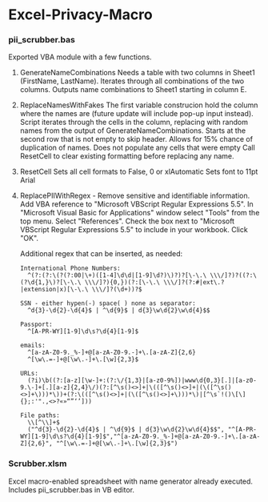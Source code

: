 # Excel-Privacy-Macro

### pii_scrubber.bas
Exported VBA module with a few functions.
1. GenerateNameCombinations
     Needs a table with two columns in Sheet1 (FirstName, LastName).
     Iterates through all combinations of the two columns.
     Outputs name combinations to Sheet1 starting in column E.
2. ReplaceNamesWithFakes
     The first variable construcion hold the column where the names are (future update will include pop-up input instead).
     Script iterates through the cells in the column, replacing with random names from the output of GenerateNameCombinations.
     Starts at the second row that is not empty to skip header.
     Allows for 15% chance of duplication of names.
     Does not populate any cells that were empty
     Call ResetCell to clear existing formatting before replacing any name.
3. ResetCell
     Sets all cell formats to False, 0 or xlAutomatic
     Sets font to 11pt Arial 
4. ReplacePIIWithRegex - Remove sensitive and identifiable information.
     Add VBA reference to "Microsoft VBScript Regular Expressions 5.5".
     In "Microsoft Visual Basic for Applications" window select "Tools" from the top menu. Select "References".
     Check the box next to "Microsoft VBScript Regular Expressions 5.5" to include in your workbook.
     Click "OK".

     Additional regex that can be inserted, as needed:
   
       International Phone Numbers:
         ^(?:(?:\(?(?:00|\+)([1-4]\d\d|[1-9]\d?)\)?)?[\-\.\ \\\/]?)?((?:\(?\d{1,}\)?[\-\.\ \\\/]?){0,})(?:[\-\.\ \\\/]?(?:#|ext\.?|extension|x)[\-\.\ \\\/]?(\d+))?$
        
       SSN - either hypen(-) space( ) none as separator:
         ^d{3}-\d{2}-\d{4}$ | ^\d{9}$ | d{3}\w\d{2}\w\d{4}$$
        
       Passport:
         ^[A-PR-WY][1-9]\d\s?\d{4}[1-9]$
        
       emails:
         ^[a-zA-Z0-9._%-]+@[a-zA-Z0-9.-]+\.[a-zA-Z]{2,6}
         ^[\w\.=-]+@[\w\.-]+\.[\w]{2,3}$
        
       URLs:
         (?i)\b((?:[a-z][\w-]+:(?:\/{1,3}|[a-z0-9%])|www\d{0,3}[.]|[a-z0-9.\-]+[.][a-z]{2,4}\/)(?:[^\s()<>]+|\(([^\s()<>]+|(\([^\s()<>]+\)))*\))+(?:\(([^\s()<>]+|(\([^\s()<>]+\)))*\)|[^\s`!()\[\]{};:'".,<>?«»“”‘’]))
        
       File paths:
         \\[^\\]+$
         ("^d{3}-\d{2}-\d{4}$ | ^\d{9}$ | d{3}\w\d{2}\w\d{4}$$", "^[A-PR-WY][1-9]\d\s?\d{4}[1-9]$","^[a-zA-Z0-9._%-]+@[a-zA-Z0-9.-]+\.[a-zA-Z]{2,6}", "^[\w\.=-]+@[\w\.-]+\.[\w]{2,3}$") 

### Scrubber.xlsm
Excel macro-enabled spreadsheet with name generator already executed.
Includes pii_scrubber.bas in VB editor.
